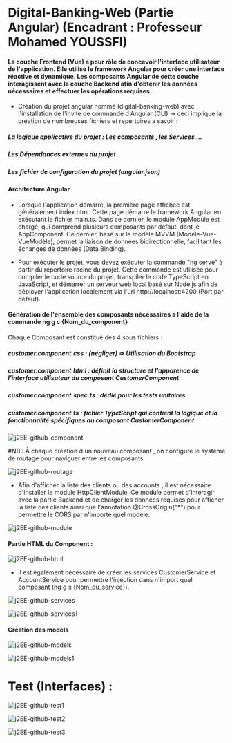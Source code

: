 # Digital-Banking-Web (Partie Angular) (Encadrant : Professeur Mohamed YOUSSFI)

<h4>La couche Frontend (Vue) a pour rôle de concevoir l'interface utilisateur de l'application. Elle utilise le framework Angular pour créer une interface réactive et dynamique. Les composants Angular de cette couche interagissent avec la couche Backend afin d'obtenir les données nécessaires et effectuer les opérations requises.
</h4>

- Création du projet angular nommé (digital-banking-web) avec l'installation de l'invite de commande d'Angular (CLI) -> ceci implique la création de nombreuses fichiers et repertoires a savoir :
<h5>La logique applicative du projet  : Les composants , les Services ...</h5>
<h5>Les Dépendances externes du projet</h5>
<h5>Les fichier de configuration du projet (angular.json)</h5>

<h4>Architecture Angular</h4>

- Lorsque l'application démarre, la première page affichée est généralement index.html. Cette page démarre le framework Angular en exécutant le fichier main.ts. Dans ce dernier, le module AppModule est chargé, qui comprend plusieurs composants par défaut, dont le AppComponent. Ce dernier, basé sur le modèle MVVM (Modèle-Vue-VueModèle), permet la liaison de données bidirectionnelle, facilitant les échanges de données (Data Binding).

- Pour exécuter le projet, vous devez exécuter la commande "ng serve" à partir du répertoire racine du projet. Cette commande est utilisée pour compiler le code source du projet, transpiler le code TypeScript en JavaScript, et démarrer un serveur web local basé sur Node.js afin de déployer l'application localement via l'url http://localhost:4200 (Port par défaut).

<h4>Génération de l'ensemble des composants nécessaires a l'aide de la commande ng g c {Nom_du_component}</h4>
Chaque Composant est constitué des 4 sous fichiers : 

<h5>customer.component.css : (négliger) => Utilisation du Bootstrap</h5>
<h5>customer.component.html : définit la structure et l'apparence de l'interface utilisateur du composant CustomerComponent</h5>
<h5>customer.component.spec.ts : dédié pour les tests unitaires</h5>
<h5>customer.component.ts : fichier TypeScript qui contient la logique et la fonctionnalité spécifiques au composant CustomerComponent</h5>
  
![j2EE-github-component](https://github.com/Musta1Pha/Ressources/assets/91842692/d410e0c7-8bab-4d50-bcf4-be51ae400606)

#NB : À chaque création d'un nouveau composant , on configure le système de routage pour naviguer entre les composants 

![j2EE-github-routage](https://github.com/Musta1Pha/Ressources/assets/91842692/c4dfde11-ef85-4752-a8a1-e8fbec03e402)

- Afin d'afficher la liste des clients ou des accounts , il est nécessaire d'installer le module HttpClientModule. Ce module permet d'interagir avec la partie Backend et de charger les données requises pour afficher la liste des clients ainsi que l'annotation @CrossOrigin("*") pour permettre le CORS par n'importe quel modele.
  
![j2EE-github-module](https://github.com/Musta1Pha/Ressources/assets/91842692/83182bac-dc38-47bb-b7d1-34edd36144d1)

<h4>Partie HTML du Component : </h4>

![j2EE-github-html](https://github.com/Musta1Pha/Ressources/assets/91842692/a87bd0a5-b2b7-4bdc-87dc-c8a5a8517b20)

- Il est également nécessaire de créer les services CustomerService et AccountService pour permettre l'injection dans n'import quel composant (ng g s {Nom_du_service}).

![j2EE-github-services](https://github.com/Musta1Pha/Ressources/assets/91842692/d20e79bf-c2e9-4e5b-bdd6-086513ad30ba)

![j2EE-github-services1](https://github.com/Musta1Pha/Ressources/assets/91842692/a7a3bd24-64d6-4c3d-a2bd-2f11028501e2)

<h4>Création des models</h4>

![j2EE-github-models](https://github.com/Musta1Pha/Ressources/assets/91842692/e4ccaaae-585c-4c4a-a037-d900978a26a2)

![j2EE-github-models1](https://github.com/Musta1Pha/Ressources/assets/91842692/d62e0f84-584c-40e6-98ab-ae07ef62f0d3)

# Test (Interfaces) : 

![j2EE-github-test1](https://github.com/Musta1Pha/Ressources/assets/91842692/3642e2f5-f5e1-410c-b05d-a1c7696eb249)

![j2EE-github-test2](https://github.com/Musta1Pha/Ressources/assets/91842692/999127f8-c744-44b6-8f14-ff1034e21dc2)

![j2EE-github-test3](https://github.com/Musta1Pha/Ressources/assets/91842692/6430720b-a2c6-47ca-88d7-c4ba1f310659)



























